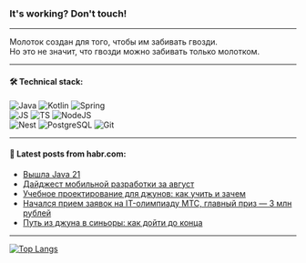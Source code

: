 ### It's working? Don't touch!

---
Молоток создан для того, чтобы им забивать гвозди. <br>
Но это не значит, что гвозди можно забивать только молотком.

---

#### 🛠️ Technical stack:

![Java](https://img.shields.io/badge/Java-informational?logo=Oracle&style=flat&logoColor=white&color=FF4500)
![Kotlin](https://img.shields.io/badge/Kotlin-informational?logo=Kotlin&style=flat&logoColor=white&color=774D97)
![Spring](https://img.shields.io/badge/SpringBoot-informational?logo=SpringBoot&style=flat&logoColor=white&color=6DB33F) <br>
![JS](https://img.shields.io/badge/JS-informational?logo=javaScript&style=flat&logoColor=black&color=F7Df1E)
![TS](https://img.shields.io/badge/TypeScript-informational?logo=typeScript&style=flat&logoColor=black&color=0667A8)
![NodeJS](https://img.shields.io/badge/NodeJS-informational?logo=node.js&style=flat&logoColor=white&color=70A760) <br>
![Nest](https://img.shields.io/badge/NestJS-informational?logo=NestJS&style=flat&logoColor=white&color=E0234E)
![PostgreSQL](https://img.shields.io/badge/PostgreSQL-informational?logo=PostgreSQL&style=flat&logoColor=white&color=DAA520)
![Git](https://img.shields.io/badge/Git-informational?logo=git&style=flat&logoColor=white&color=778899)

___

#### 💬 Latest posts from habr.com:

<!-- BLOG-POST-LIST:START -->
- [Вышла Java 21](https://habr.com/ru/articles/762084/?utm_source=habrahabr&utm_medium=rss&utm_campaign=762084)
- [Дайджест мобильной разработки за август](https://habr.com/ru/companies/vk/articles/761778/?utm_source=habrahabr&utm_medium=rss&utm_campaign=761778)
- [Учебное проектирование для джунов: как учить и зачем](https://habr.com/ru/companies/kts/articles/761298/?utm_source=habrahabr&utm_medium=rss&utm_campaign=761298)
- [Начался прием заявок на IT-олимпиаду МТС, главный приз — 3 млн рублей](https://habr.com/ru/companies/ru_mts/articles/762054/?utm_source=habrahabr&utm_medium=rss&utm_campaign=762054)
- [Путь из джуна в синьоры: как дойти до конца](https://habr.com/ru/companies/yandex_praktikum/articles/761926/?utm_source=habrahabr&utm_medium=rss&utm_campaign=761926)
<!-- BLOG-POST-LIST:END -->

---
[![Top Langs](https://github-readme-stats-git-master-advtsetting-gmailcom.vercel.app/api/top-langs/?username=zloylis&langs_count=10&hide_title=false&title_color=e6edf3&size_weight=0.5&count_weight=0.5&layout=compact&hide_border=true&theme=dracula)](https://github.com/zloylis)

<!-- ![GitHub stats](https://github-readme-stats-git-master-advtsetting-gmailcom.vercel.app/api?username=zloylis&show_icons=true&hide_border=true&theme=dracula&hide_title=true&include_all_commits=true&count_private=true&hide=contribs&hide_rank=true) -->
